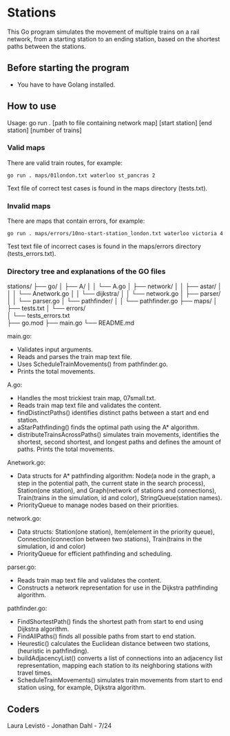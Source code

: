 # Stations

This Go program simulates the movement of multiple trains on a rail network, from a starting station to an ending station, based on the shortest paths between the stations.

## Before starting the program

- You have to have Golang installed.

## How to use

Usage: go run . [path to file containing network map] [start station] [end station] [number of trains]

### Valid maps

There are valid train routes, for example:

 ```
go run . maps/01london.txt waterloo st_pancras 2
 ```
Text file of correct test cases is found in the maps directory (tests.txt). 

### Invalid maps

There are maps that contain errors, for example:

```
go run . maps/errors/10no-start-station_london.txt waterloo victoria 4
```
Test text file of incorrect cases is found in the maps/errors directory (tests_errors.txt).

### Directory tree and explanations of the GO files

stations/
├── go/
│   ├── A/
│   │   └── A.go
│   ├── network/
│   │   ├── astar/
│   │   │   └── Anetwork.go
│   │   └── dijkstra/
│   │       └── network.go
│   ├── parser/
│   │   └── parser.go
│   └── pathfinder/
│   │   └── pathfinder.go
├── maps/
│   ├── tests.txt
│   └── errors/  
│       └── tests_errors.txt               
├── go.mod 
├── main.go
└── README.md                

main.go:
- Validates input arguments.
- Reads and parses the train map text file.
- Uses ScheduleTrainMovements() from pathfinder.go.
- Prints the total movements.

A.go:
- Handles the most trickiest train map, 07small.txt.
- Reads train map text file and validates the content.
- findDistinctPaths() identifies distinct paths between a start and end station.
- aStarPathfinding() finds the optimal path using the A* algorithm.
- distributeTrainsAcrossPaths() simulates train movements, identifies the shortest, second shortest, and longest paths and defines the amount of paths. Prints the total movements.

Anetwork.go:
- Data structs for A* pathfinding algorithm: Node(a node in the graph, a step in the potential path, the current state in the search process), Station(one station), and Graph(network  of stations and connections), Train(trains in the simulation, id and color), StringQueue(station names).
- PriorityQueue to manage nodes based on their priorities.

network.go:
- Data structs: Station(one station), Item(element in the priority queue), Connection(connection between two stations), Train(trains in the simulation, id and color)
- PriorityQueue for efficient pathfinding and scheduling.

parser.go:
- Reads train map text file and validates the content.
- Constructs a network representation for use in the Dijkstra pathfinding algorithm.

pathfinder.go:
- FindShortestPath() finds the shortest path from start to end using Dijkstra algorithm.
- FindAllPaths() finds all possible paths from start to end station.
- Heurestic() calculates the Euclidean distance between two stations, (heuristic in pathfinding).
- buildAdjacencyList() converts a list of connections into an adjacency list representation, mapping each station to its neighboring stations with travel times.
- ScheduleTrainMovements() simulates train movements from start to end station using, for example, Dijkstra algorithm.

## Coders

Laura Levistö - Jonathan Dahl - 7/24